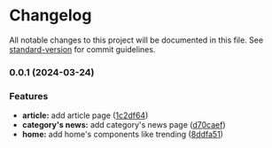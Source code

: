 # Changelog

All notable changes to this project will be documented in this file. See [standard-version](https://github.com/conventional-changelog/standard-version) for commit guidelines.

### 0.0.1 (2024-03-24)


### Features

* **article:** add article page ([1c2df64](https://github.com/muhshahabipour/news-aggregator/commit/1c2df64493df202517f708025fc7a0e16a2a9fb9))
* **category's news:** add category's news page ([d70caef](https://github.com/muhshahabipour/news-aggregator/commit/d70caefe172a65255a5b594f6ee5c2bbee02227f))
* **home:** add home's components like trending ([8ddfa51](https://github.com/muhshahabipour/news-aggregator/commit/8ddfa516cd0fbe9ecef2d986d3e0d371a2dcdb82))
